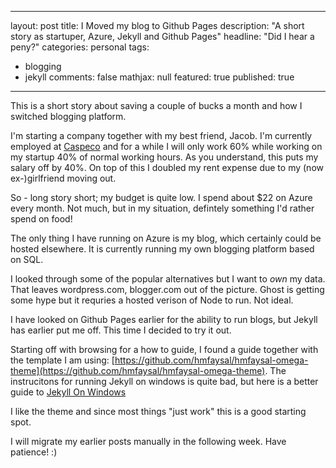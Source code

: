  ---
layout: post
title: I Moved my blog to Github Pages
description: "A short story as startuper, Azure, Jekyll and Github Pages"
headline: "Did I hear a peny?"
categories: personal
tags: 
  - blogging
  - jekyll
comments: false
mathjax: null
featured: true
published: true
---

This is a short story about saving a couple of bucks a month and how I switched blogging platform.

I'm starting a company together with my best friend, Jacob. I'm currently employed at [Caspeco](http://caspeco.se) and for a while I will only work 60% while working on my startup 40% of normal working hours. As you understand, this puts my salary off by 40%. On top of this I doubled my rent expense due to my (now ex-)girlfriend moving out.

So - long story short; my budget is quite low. I spend about $22 on Azure every month. Not much, but in my situation, defintely something I'd rather spend on food!

The only thing I have running on Azure is my blog, which certainly could be hosted elsewhere. It is currently running my own blogging platform based on SQL.

I looked through some of the popular alternatives but I want to *own* my data. That leaves wordpress.com, blogger.com out of the picture. Ghost is getting some hype but it requries a hosted verison of Node to run. Not ideal.

I have looked on Github Pages earlier for the ability to run blogs, but Jekyll has earlier put me off. This time I decided to try it out.

Starting off with browsing for a how to guide, I found a guide together with the template I am using: [https://github.com/hmfaysal/hmfaysal-omega-theme](https://github.com/hmfaysal/hmfaysal-omega-theme). The instrucitons for running Jekyll on windows is quite bad, but here is a better guide to [Jekyll On Windows](http://chrismeserole.com/coding/install-ruby-rails-jekyll-on-windows/)

I like the theme and since most things "just work" this is a good starting spot.

I will migrate my earlier posts manually in the following week. Have patience! :)
